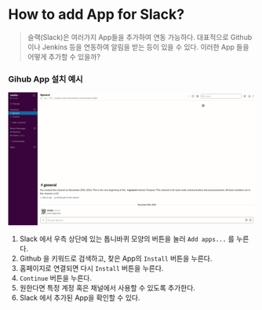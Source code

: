 # How to add App for Slack?

> 슬랙(Slack)은 여러가지 App들을 추가하여 연동 가능하다. 대표적으로 Github이나 Jenkins 등을 연동하여 알림을 받는 등이 있을 수 있다. 이러한 App 들을 어떻게 추가할 수 있을까?

### Gihub App 설치 예시

![github](./how-to-add-app/slack-install-app.gif)



1. Slack 에서 우측 상단에 있는 톱니바퀴 모양의 버튼을 눌러 `Add apps...` 를 누른다.
2. Github 을 키워드로 검색하고, 찾은 App의 `Install` 버튼을 누른다.
3. 홈페이지로 연결되면 다시 `Install` 버튼을 누른다.
4. `Continue` 버튼을 누른다.
5. 원한다면 특정 계정 혹은 채널에서 사용할 수 있도록 추가한다.
6. Slack 에서 추가된 App을 확인할 수 있다.
